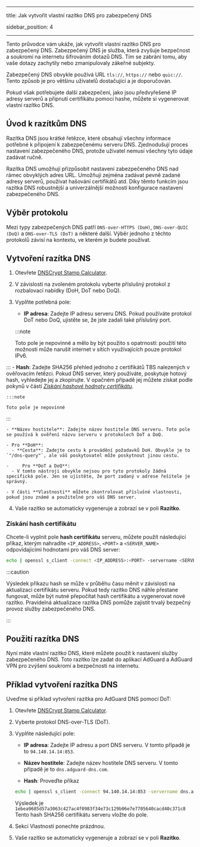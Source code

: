 - - -
title: Jak vytvořit vlastní razítko DNS pro zabezpečený DNS

sidebar_position: 4
- - -

Tento průvodce vám ukáže, jak vytvořit vlastní razítko DNS pro zabezpečený DNS. Zabezpečený DNS je služba, která zvyšuje bezpečnost a soukromí na internetu šifrováním dotazů DNS. Tím se zabrání tomu, aby vaše dotazy zachytily nebo zmanipulovaly zákeřné subjekty.

Zabezpečený DNS obvykle používá URL `tls://`, `https://` nebo `quic://`. Tento způsob je pro většinu uživatelů dostačující a je doporučován.

Pokud však potřebujete další zabezpečení, jako jsou předvyřešené IP adresy serverů a připnutí certifikátu pomocí hashe, můžete si vygenerovat vlastní razítko DNS.

## Úvod k razítkům DNS

Razítka DNS jsou krátké řetězce, které obsahují všechny informace potřebné k připojení k zabezpečenému serveru DNS. Zjednodušují proces nastavení zabezpečeného DNS, protože uživatel nemusí všechny tyto údaje zadávat ručně.

Razítka DNS umožňují přizpůsobit nastavení zabezpečeného DNS nad rámec obvyklých adres URL. Umožňují zejména zadávat pevně zadané adresy serverů, používat hašování certifikátů atd. Díky těmto funkcím jsou razítka DNS robustnější a univerzálnější možností konfigurace nastavení zabezpečeného DNS.

## Výběr protokolu

Mezi typy zabezpečených DNS patří `DNS-over-HTTPS (DoH)`, `DNS-over-QUIC (DoQ)` a `DNS-over-TLS (DoT)` a některé další. Výběr jednoho z těchto protokolů závisí na kontextu, ve kterém je budete používat.

## Vytvoření razítka DNS

1. Otevřete [DNSCrypt Stamp Calculator](https://dnscrypt.info/stamps/).

2. V závislosti na zvoleném protokolu vyberte příslušný protokol z rozbalovací nabídky (DoH, DoT nebo DoQ).

3. Vyplňte potřebná pole:
    - **IP adresa**: Zadejte IP adresu serveru DNS. Pokud používáte protokol DoT nebo DoQ, ujistěte se, že jste zadali také příslušný port.

    :::note

    Toto pole je nepovinné a mělo by být použito s opatrností: použití této možnosti může narušit internet v sítích využívajících pouze protokol IPv6.


:::
    - **Hash**: Zadejte SHA256 přehled jednoho z certifikátů TBS nalezených v ověřovacím řetězci. Pokud DNS server, který používáte, poskytuje hotový hash, vyhledejte jej a zkopírujte. V opačném případě jej můžete získat podle pokynů v části [*Získání hashové hodnoty certifikátu*](#obtaining-the-certificate-hash).

    :::note

    Toto pole je nepovinné


:::

    - **Název hostitele**: Zadejte název hostitele DNS serveru. Toto pole se používá k ověření názvu serveru v protokolech DoT a DoQ.

    - Pro **DoH**:
      - **Cesta**: Zadejte cestu k provádění požadavků DoH. Obvykle je to `"/dns-query"`, ale váš poskytovatel může poskytnout jinou cestu.

    -     Pro **DoT a DoQ**:
      - V tomto nástroji obvykle nejsou pro tyto protokoly žádná specifická pole. Jen se ujistěte, že port zadaný v adrese řešitele je správný.

    - V části **Vlastnosti** můžete zkontrolovat příslušné vlastnosti, pokud jsou známé a použitelné pro váš DNS server.

4. Vaše razítko se automaticky vygeneruje a zobrazí se v poli **Razítko**.

### Získání hash certifikátu

Chcete-li vyplnit pole **hash certifikátu** serveru, můžete použít následující příkaz, kterým nahradíte `<IP_ADDRESS>`, `<PORT>` a `<SERVER_NAME>` odpovídajícími hodnotami pro váš DNS server:

```bash
echo | openssl s_client -connect <IP_ADDRESS>:<PORT> -servername <SERVER_NAME> 2>/dev/null | openssl x509 -outform der | openssl asn1parse -inform der -strparse 4 -noout -out - | openssl dgst -sha256
```

:::caution

Výsledek příkazu hash se může v průběhu času měnit v závislosti na aktualizaci certifikátu serveru. Pokud tedy razítko DNS náhle přestane fungovat, může být nutné přepočítat hash certifikátu a vygenerovat nové razítko. Pravidelná aktualizace razítka DNS pomůže zajistit trvalý bezpečný provoz služby zabezpečeného DNS.

:::

## Použití razítka DNS

Nyní máte vlastní razítko DNS, které můžete použít k nastavení služby zabezpečeného DNS. Toto razítko lze zadat do aplikací AdGuard a AdGuard VPN pro zvýšení soukromí a bezpečnosti na internetu.

## Příklad vytvoření razítka DNS

Uveďme si příklad vytvoření razítka pro AdGuard DNS pomocí DoT:

1. Otevřete [DNSCrypt Stamp Calculator](https://dnscrypt.info/stamps/).

2. Vyberte protokol DNS-over-TLS (DoT).

3. Vyplňte následující pole:

    - **IP adresa**: Zadejte IP adresu a port DNS serveru. V tomto případě je to `94.140.14.14:853`.

    - **Název hostitele**: Zadejte název hostitele DNS serveru. V tomto případě je to `dns.adguard-dns.com`.

    - **Hash**: Proveďte příkaz

    ```bash
    echo | openssl s_client -connect 94.140.14.14:853 -servername dns.adguard-dns.com 2>/dev/null | openssl x509 -outform der | openssl asn1parse -inform der -strparse 4 -noout -out - | openssl dgst -sha256
    ```

    Výsledek je `1ebea9685d57a3063c427ac4f0983f34e73c129b06e7e7705640cacd40c371c8` Tento hash SHA256 certifikátu serveru vložte do pole.

4. Sekci Vlastnosti ponechte prázdnou.

5. Vaše razítko se automaticky vygeneruje a zobrazí se v poli **Razítko**.
